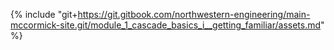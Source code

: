 {% include "git+https://git.gitbook.com/northwestern-engineering/main-mccormick-site.git/module_1_cascade_basics_i__getting_familiar/assets.md" %}

